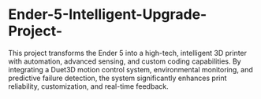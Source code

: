 # Ender-5-Intelligent-Upgrade-Project-
This project transforms the Ender 5 into a high-tech, intelligent 3D printer with automation, advanced sensing, and custom coding capabilities. By integrating a Duet3D motion control system, environmental monitoring, and predictive failure detection, the system significantly enhances print reliability, customization, and real-time feedback.
